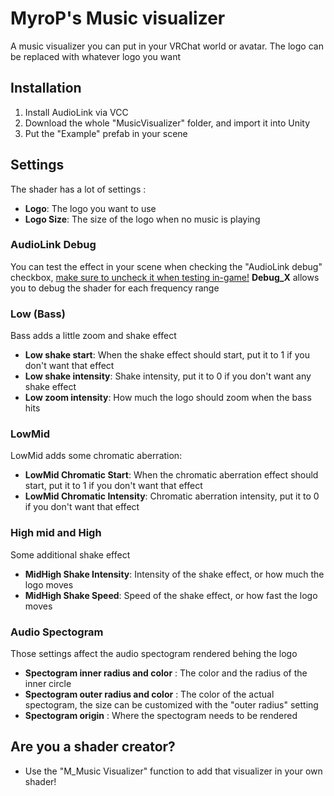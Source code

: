 # MyroP's Music visualizer

A music visualizer you can put in your VRChat world or avatar. The logo can be replaced with whatever logo you want

## Installation
1) Install AudioLink via VCC
2) Download the whole "MusicVisualizer" folder, and import it into Unity
3) Put the "Example" prefab in your scene

## Settings

The shader has a lot of settings :
- **Logo**: The logo you want to use
- **Logo Size**: The size of the logo when no music is playing

### AudioLink Debug
You can test the effect in your scene when checking the "AudioLink debug" checkbox, <ins>make sure to uncheck it when testing in-game!</ins>
**Debug_X** allows you to debug the shader for each frequency range

### Low (Bass)

Bass adds a little zoom and shake effect
- **Low shake start**: When the shake effect should start, put it to 1 if you don't want that effect
- **Low shake intensity**: Shake intensity, put it to 0 if you don't want any shake effect
- **Low zoom intensity**: How much the logo should zoom when the bass hits

### LowMid

LowMid adds some chromatic aberration:
- **LowMid Chromatic Start**: When the chromatic aberration effect should start, put it to 1 if you don't want that effect
- **LowMid Chromatic Intensity**: Chromatic aberration intensity, put it to 0 if you don't want that effect

### High mid and High

Some additional shake effect
- **MidHigh Shake Intensity**: Intensity of the shake effect, or how much the logo moves
- **MidHigh Shake Speed**: Speed of the shake effect, or how fast the logo moves

### Audio Spectogram

Those settings affect the audio spectogram rendered behing the logo

- **Spectogram inner radius and color** : The color and the radius of the inner circle
- **Spectogram outer radius and color** : The color of the actual spectogram, the size can be customized with the "outer radius" setting
- **Spectogram origin** : Where the spectogram needs to be rendered

## Are you a shader creator?

- Use the "M_Music Visualizer" function to add that visualizer in your own shader!